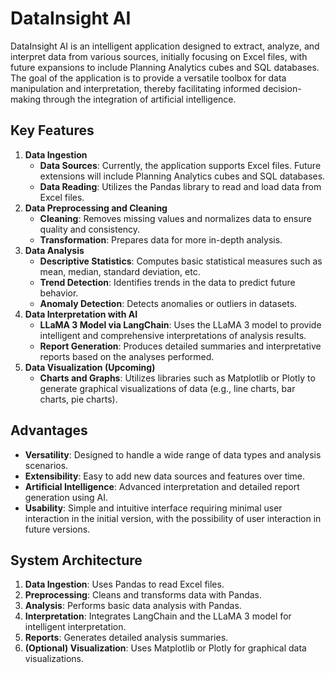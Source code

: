 
# DataInsight AI
DataInsight AI is an intelligent application designed to extract, analyze, and interpret data from various sources, initially focusing on Excel files, with future expansions to include Planning Analytics cubes and SQL databases. The goal of the application is to provide a versatile toolbox for data manipulation and interpretation, thereby facilitating informed decision-making through the integration of artificial intelligence.

## Key Features

1. **Data Ingestion**
	- **Data Sources**: Currently, the application supports Excel files. Future extensions will include Planning Analytics cubes and  SQL databases.
	- **Data Reading**: Utilizes the Pandas library to read and load data from Excel files.
2. **Data Preprocessing and Cleaning**
	- **Cleaning**: Removes missing values and normalizes data to ensure quality and consistency.
	- **Transformation**: Prepares data for more in-depth analysis.
3. **Data Analysis**
	- **Descriptive Statistics**: Computes basic statistical measures such as mean, median, standard deviation, etc.
	- **Trend Detection**: Identifies trends in the data to predict future behavior.
	- **Anomaly Detection**: Detects anomalies or outliers in datasets.
4. **Data Interpretation with AI**
	- **LLaMA 3 Model via LangChain**: Uses the LLaMA 3 model to provide intelligent and comprehensive interpretations of analysis results.
	- **Report Generation**: Produces detailed summaries and interpretative reports based on the analyses performed.
5. **Data Visualization (Upcoming)**
	- **Charts and Graphs**: Utilizes libraries such as Matplotlib or Plotly to generate graphical visualizations of data (e.g., line charts, bar charts, pie charts).

## Advantages
- **Versatility**: Designed to handle a wide range of data types and analysis scenarios.
- **Extensibility**: Easy to add new data sources and features over time.
- **Artificial Intelligence**: Advanced interpretation and detailed report generation using AI.
- **Usability**: Simple and intuitive interface requiring minimal user interaction in the initial version, with the possibility of user interaction in future versions.

## System Architecture

 1. **Data Ingestion**: Uses Pandas to read Excel files. 
 2. **Preprocessing**: Cleans and transforms data with Pandas. 
 3. **Analysis**: Performs basic data analysis with Pandas. 
 4. **Interpretation**: Integrates LangChain and the LLaMA 3 model for intelligent interpretation. 
 5. **Reports**: Generates detailed analysis summaries. 
 6. **(Optional) Visualization**: Uses Matplotlib or Plotly for graphical data visualizations.
